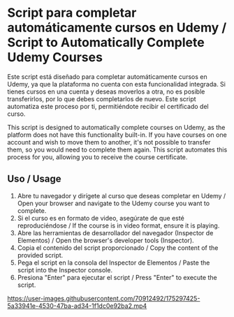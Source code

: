 # Script para completar automáticamente cursos en Udemy / Script to Automatically Complete Udemy Courses

Este script está diseñado para completar automáticamente cursos en Udemy, ya que la plataforma no cuenta con esta funcionalidad integrada. Si tienes cursos en una cuenta y deseas moverlos a otra, no es posible transferirlos, por lo que debes completarlos de nuevo. Este script automatiza este proceso por ti, permitiéndote recibir el certificado del curso.

This script is designed to automatically complete courses on Udemy, as the platform does not have this functionality built-in. If you have courses on one account and wish to move them to another, it's not possible to transfer them, so you would need to complete them again. This script automates this process for you, allowing you to receive the course certificate.

## Uso / Usage

1. Abre tu navegador y dirígete al curso que deseas completar en Udemy / Open your browser and navigate to the Udemy course you want to complete.
2. Si el curso es en formato de video, asegúrate de que esté reproduciéndose / If the course is in video format, ensure it is playing.
3. Abre las herramientas de desarrollador del navegador (Inspector de Elementos) / Open the browser's developer tools (Inspector).
4. Copia el contenido del script proporcionado / Copy the content of the provided script.
5. Pega el script en la consola del Inspector de Elementos / Paste the script into the Inspector console.
6. Presiona "Enter" para ejecutar el script / Press "Enter" to execute the script.



https://user-images.githubusercontent.com/70912492/175297425-5a33941e-4530-47ba-ad34-1f1dc0e92ba2.mp4

